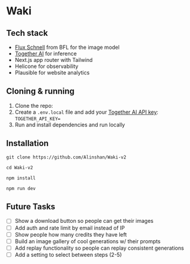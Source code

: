 # Waki


## Tech stack

- [Flux Schnell](https://togetherai.link/together-flux/) from BFL for the image model
- [Together AI](https://togetherai.link) for inference
- Next.js app router with Tailwind
- Helicone for observability
- Plausible for website analytics

## Cloning & running

1. Clone the repo:
2. Create a `.env.local` file and add your [Together AI API key](https://togetherai.link): `TOGETHER_API_KEY=`
3. Run  and install dependencies and run locally

## Installation
```
git clone https://github.com/Alinshan/Waki-v2
 ```
```
cd Waki-v2
```

```
npm install
```

```
npm run dev
```

## Future Tasks

- [ ] Show a download button so people can get their images
- [ ] Add auth and rate limit by email instead of IP
- [ ] Show people how many credits they have left
- [ ] Build an image gallery of cool generations w/ their prompts
- [ ] Add replay functionality so people can replay consistent generations
- [ ] Add a setting to select between steps (2-5)
